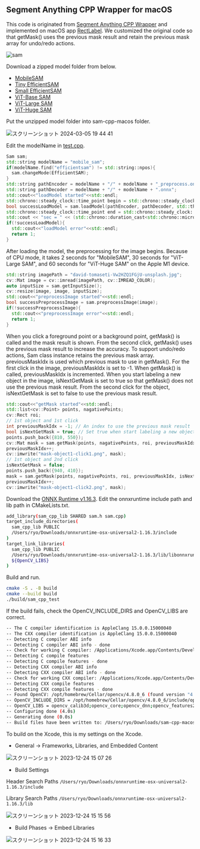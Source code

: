 ## Segment Anything CPP Wrapper for macOS

This code is originated from [Segment Anything CPP Wrapper](https://github.com/dinglufe/segment-anything-cpp-wrapper) and implemented on macOS app [RectLabel](https://rectlabel.com). We customized the original code so that getMask() uses the previous mask result and retain the previous mask array for undo/redo actions. 

![sam](https://github.com/ryouchinsa/sam-cpp-macos/assets/1954306/8d41873d-c61c-43c6-a433-51fb5cd594c1)

Download a zipped model folder from below.
- [MobileSAM](https://huggingface.co/rectlabel/segment-anything-onnx-models/resolve/main/mobile_sam.zip)
- [Tiny EfficientSAM](https://huggingface.co/rectlabel/segment-anything-onnx-models/resolve/main/efficientsam_ti.zip)
- [Small EfficientSAM](https://huggingface.co/rectlabel/segment-anything-onnx-models/resolve/main/efficientsam_s.zip)
- [ViT-Base SAM](https://huggingface.co/rectlabel/segment-anything-onnx-models/resolve/main/sam_vit_b_01ec64.zip)
- [ViT-Large SAM](https://huggingface.co/rectlabel/segment-anything-onnx-models/resolve/main/sam_vit_l_0b3195.zip)
- [ViT-Huge SAM](https://huggingface.co/rectlabel/segment-anything-onnx-models/resolve/main/sam_vit_h_4b8939.zip)

Put the unzipped model folder into sam-cpp-macos folder.

![スクリーンショット 2024-03-05 19 44 41](https://github.com/ryouchinsa/sam-cpp-macos/assets/1954306/0cd464c4-c997-4ba4-a093-8ffc5f3de08e)

Edit the modelName in [test.cpp](https://github.com/ryouchinsa/sam-cpp-macos/blob/master/test.cpp).

```cpp
Sam sam;
std::string modelName = "mobile_sam";
if(modelName.find("efficientsam") != std::string::npos){
  sam.changeMode(EfficientSAM);
}
std::string pathEncoder = modelName + "/" + modelName + "_preprocess.onnx";
std::string pathDecoder = modelName + "/" + modelName + ".onnx";
std::cout<<"loadModel started"<<std::endl;
std::chrono::steady_clock::time_point begin = std::chrono::steady_clock::now();
bool successLoadModel = sam.loadModel(pathEncoder, pathDecoder, std::thread::hardware_concurrency());
std::chrono::steady_clock::time_point end = std::chrono::steady_clock::now();
std::cout << "sec = " << (std::chrono::duration_cast<std::chrono::microseconds>(end - begin).count()) / 1000000.0 <<std::endl;
if(!successLoadModel){
  std::cout<<"loadModel error"<<std::endl;
  return 1;
}
```

After loading the model, the preprocessing for the image begins. Because of CPU mode, it takes 2 seconds for "MobileSAM", 30 seconds for "ViT-Large SAM", and 60 seconds for "ViT-Huge SAM" on the Apple M1 device.

```cpp
std::string imagePath = "david-tomaseti-Vw2HZQ1FGjU-unsplash.jpg";
cv::Mat image = cv::imread(imagePath, cv::IMREAD_COLOR);
auto inputSize = sam.getInputSize();
cv::resize(image, image, inputSize);
std::cout<<"preprocessImage started"<<std::endl;
bool successPreprocessImage = sam.preprocessImage(image);
if(!successPreprocessImage){
  std::cout<<"preprocessImage error"<<std::endl;
  return 1;
}
```

When you click a foreground point or a background point, getMask() is called and the mask result is shown. From the second click, getMask() uses the previous mask result to increase the accuracy. To support undo/redo actions, Sam class instance retains the previous mask array. previousMaskIdx is used which previous mask to use in getMask(). For the first click in the image, previousMaskIdx is set to -1. When getMask() is called, previousMaskIdx is incremented. When you start labeling a new object in the image, isNextGetMask is set to true so that getMask() does not use the previous mask result. From the second click for the object, isNextGetMask is set to false to use the previous mask result.

```cpp
std::cout<<"getMask started"<<std::endl;
std::list<cv::Point> points, nagativePoints;
cv::Rect roi;
// 1st object and 1st click
int previousMaskIdx = -1; // An index to use the previous mask result
bool isNextGetMask = true; // Set true when start labeling a new object
points.push_back({810, 550});
cv::Mat mask = sam.getMask(points, nagativePoints, roi, previousMaskIdx, isNextGetMask);
previousMaskIdx++;
cv::imwrite("mask-object1-click1.png", mask);
// 1st object and 2nd click
isNextGetMask = false;
points.push_back({940, 410});
mask = sam.getMask(points, nagativePoints, roi, previousMaskIdx, isNextGetMask);
previousMaskIdx++;
cv::imwrite("mask-object1-click2.png", mask);
```

Download the [ONNX Runtime v1.16.3](https://github.com/microsoft/onnxruntime/releases/download/v1.16.3/onnxruntime-osx-universal2-1.16.3.tgz). Edit the onnxruntime include path and lib path in CMakeLists.txt.

```bash
add_library(sam_cpp_lib SHARED sam.h sam.cpp)
target_include_directories(
  sam_cpp_lib PUBLIC 
  /Users/ryo/Downloads/onnxruntime-osx-universal2-1.16.3/include
)
target_link_libraries(
  sam_cpp_lib PUBLIC
  /Users/ryo/Downloads/onnxruntime-osx-universal2-1.16.3/lib/libonnxruntime.dylib
  ${OpenCV_LIBS}
)
```

Build and run.

```bash
cmake -S . -B build
cmake --build build
./build/sam_cpp_test
```

If the build fails, check the OpenCV_INCLUDE_DIRS and OpenCV_LIBS are correct.

```bash
-- The C compiler identification is AppleClang 15.0.0.15000040
-- The CXX compiler identification is AppleClang 15.0.0.15000040
-- Detecting C compiler ABI info
-- Detecting C compiler ABI info - done
-- Check for working C compiler: /Applications/Xcode.app/Contents/Developer/Toolchains/XcodeDefault.xctoolchain/usr/bin/cc - skipped
-- Detecting C compile features
-- Detecting C compile features - done
-- Detecting CXX compiler ABI info
-- Detecting CXX compiler ABI info - done
-- Check for working CXX compiler: /Applications/Xcode.app/Contents/Developer/Toolchains/XcodeDefault.xctoolchain/usr/bin/c++ - skipped
-- Detecting CXX compile features
-- Detecting CXX compile features - done
-- Found OpenCV: /opt/homebrew/Cellar/opencv/4.8.0_6 (found version "4.8.0") 
-- OpenCV_INCLUDE_DIRS = /opt/homebrew/Cellar/opencv/4.8.0_6/include/opencv4
-- OpenCV_LIBS = opencv_calib3d;opencv_core;opencv_dnn;opencv_features2d;opencv_flann;opencv_gapi;opencv_highgui;opencv_imgcodecs;opencv_imgproc;opencv_ml;opencv_objdetect;opencv_photo;opencv_stitching;opencv_video;opencv_videoio;opencv_alphamat;opencv_aruco;opencv_bgsegm;opencv_bioinspired;opencv_ccalib;opencv_datasets;opencv_dnn_objdetect;opencv_dnn_superres;opencv_dpm;opencv_face;opencv_freetype;opencv_fuzzy;opencv_hfs;opencv_img_hash;opencv_intensity_transform;opencv_line_descriptor;opencv_mcc;opencv_optflow;opencv_phase_unwrapping;opencv_plot;opencv_quality;opencv_rapid;opencv_reg;opencv_rgbd;opencv_saliency;opencv_sfm;opencv_shape;opencv_stereo;opencv_structured_light;opencv_superres;opencv_surface_matching;opencv_text;opencv_tracking;opencv_videostab;opencv_viz;opencv_wechat_qrcode;opencv_xfeatures2d;opencv_ximgproc;opencv_xobjdetect;opencv_xphoto
-- Configuring done (4.0s)
-- Generating done (0.0s)
-- Build files have been written to: /Users/ryo/Downloads/sam-cpp-macos/build
```

To build on the Xcode, this is my settings on the Xcode.

- General -> Frameworks, Libraries, and Embedded Content

![スクリーンショット 2023-12-24 15 07 26](https://github.com/ryouchinsa/sam-cpp-macos/assets/1954306/bc86a5df-d9c3-454f-8f81-5fc28ef54b42)

- Build Settings

Header Search Paths
`/Users/ryo/Downloads/onnxruntime-osx-universal2-1.16.3/include`

Library Search Paths
`/Users/ryo/Downloads/onnxruntime-osx-universal2-1.16.3/lib`

![スクリーンショット 2023-12-24 15 15 56](https://github.com/ryouchinsa/sam-cpp-macos/assets/1954306/ffa4f838-90cf-4be0-87bc-208a65c917f8)

- Build Phases -> Embed Libraries

![スクリーンショット 2023-12-24 15 16 33](https://github.com/ryouchinsa/sam-cpp-macos/assets/1954306/ef3e23ad-0482-4f61-868f-3da63a9f0b2f)



